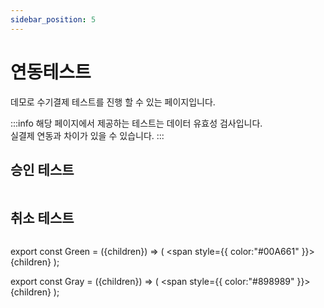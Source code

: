 ```yaml
---
sidebar_position: 5
---
```


# 연동테스트

데모로 수기결제 테스트를 진행 할 수 있는 페이지입니다.

:::info
해당 페이지에서 제공하는 테스트는 데이터 유효성 검사입니다.<br/>
실결제 연동과 차이가 있을 수 있습니다.
:::

## 승인 테스트

```json

```

## 취소 테스트

```json

```

export const Green = ({children}) => (
<span
style={{
color:"#00A661"
}}>
{children}
</span>
);

export const Gray = ({children}) => (
<span
style={{
color:"#898989"
}}>
{children}
</span>
);
